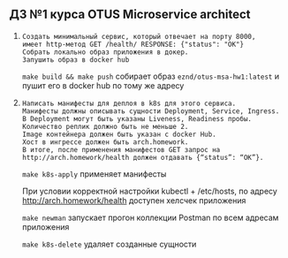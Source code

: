 ## ДЗ №1 курса OTUS Microservice architect

1. ```
   Создать минимальный сервис, который отвечает на порту 8000, 
   имеет http-метод GET /health/ RESPONSE: {"status": "OK"}
   Собрать локально образ приложения в докер.
   Запушить образ в docker hub
   ```
    `make build && make push` собирает образ `eznd/otus-msa-hw1:latest` и пушит его в docker hub по тому же адресу

2. ```
   Написать манифесты для деплоя в k8s для этого сервиса. 
   Манифесты должны описывать сущности Deployment, Service, Ingress.
   В Deployment могут быть указаны Liveness, Readiness пробы.
   Количество реплик должно быть не меньше 2.
   Image контейнера должен быть указан с docker Hub.
   Хост в ингрессе должен быть arch.homework.
   В итоге, после применения манифестов GET запрос на http://arch.homework/health должен отдавать {“status”: “OK”}.
   ```
   
    `make k8s-apply` применяет манифесты

    При условии корректной настройки kubectl + /etc/hosts, по адресу http://arch.homework/health доступен хелсчек приложения 

    `make newman` запускает прогон коллекции Postman по всем адресам приложения
 
    `make k8s-delete` удаляет созданные сущности


 
